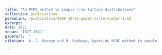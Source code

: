 ```yaml
---
title: "An MCMC method to sample from lattice distributions"
collection: publications
permalink: /publication/2009-10-01-paper-title-number-1.md
excerpt: ''
date: 2021
venue: 'ISIT 2021'
paperurl: ''
citation: 'A. J. George and N. Kashyap, &quot;An MCMC method to sample from lattice distributions,&quot; <i>ISIT 2021</i>'

---
```


